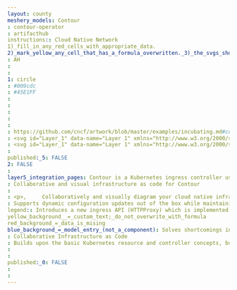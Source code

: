 ```yaml
---
layout: county 
meshery_models: Contour
: contour-operator
: artifacthub
instructions:: Cloud Native Network
1)_fill_in_any_red_cells_with_appropriate_data.
2)_mark_yellow_any_cell_that_has_a_formula_overwritten._3)_the_svgs_shouldn't_have_xml_header_they_are_added_programmatically_through_workflows: Service Proxy
: AH
: 
: 
1: circle
: #009cdc
: #45E1FF
: 
: 
: 
: 
: 
: https://github.com/cncf/artwork/blob/master/examples/incubating.md#contour-logos
: <svg id="Layer_1" data-name="Layer 1" xmlns="http://www.w3.org/2000/svg" viewBox="0 0 360 360"><defs><style>.cls-1{fill:#009cdc;}</style></defs><path class="cls-1" d="M233.49354,13.60742A172.54166,172.54166,0,0,0,189.601,5.43814c-18.10959,99.876-68.01935,169.76342-111.29634,213.538A430.60388,430.60388,0,0,1,27.997,262.48437a174.15983,174.15983,0,0,0,13.98066,21.40775c27.222-17.23246,52.17582-36.80658,71.6803-55.38577C160.28936,184.08758,214.07746,113.49855,233.49354,13.60742Z"/><path class="cls-1" d="M291.88937,123.9467A372.54289,372.54289,0,0,0,315.29619,70.039,175.10772,175.10772,0,0,0,284.66577,40.3032c-23.84412,94.17987-79.44457,162.10613-127.97928,205.90359a497.63662,497.63662,0,0,1-89.62482,64.25429,174.77373,174.77373,0,0,0,14.7187,11.37237A517.17949,517.17949,0,0,0,188.27865,251.136C232.1921,213.40267,267.05212,170.60971,291.88937,123.9467Z"/><path class="cls-1" d="M277.15082,34.89881A173.24206,173.24206,0,0,0,238.8559,15.42572C219.0561,116.321,164.68042,187.64625,117.52328,232.5651a464.13827,464.13827,0,0,1-71.81777,56.06806,175.035,175.035,0,0,0,14.62435,15.72825,485.22117,485.22117,0,0,0,90.61326-64.51895C199.06542,196.41682,254.26826,128.79887,277.15082,34.89881Z"/><path class="cls-1" d="M336.13405,133.20021c2.51737-4.48613,4.89276-9.00617,7.203-13.54137A173.25517,173.25517,0,0,0,323.64154,81.2481,386.0473,386.0473,0,0,1,302.07666,129.369c-25.51378,47.93487-61.2713,91.84832-106.27711,130.52083A533.48966,533.48966,0,0,1,93.172,329.03161q7.06151,4.1016,14.52458,7.544a550.07205,550.07205,0,0,0,117.96-74.17927C272.4271,223.96358,309.5963,180.49554,336.13405,133.20021Z"/><path class="cls-1" d="M186.93788,5.34036c-2.27707-.08912-4.55541-.17391-6.85395-.17391-95.7447,0-173.63959,77.89706-173.63959,173.6396a172.53394,172.53394,0,0,0,20.28834,81.33323,427.96473,427.96473,0,0,0,49.69651-43.01792C119.36973,173.68688,168.88439,104.37529,186.93788,5.34036Z"/><path class="cls-1" d="M348.78657,140.29987c-27.42246,48.87333-65.74985,93.72453-113.9178,133.30646A571.32566,571.32566,0,0,1,126.119,343.81652a172.88007,172.88007,0,0,0,53.96489,8.62913c95.74435,0,173.6396-77.89688,173.6396-173.6396A173.37518,173.37518,0,0,0,349.191,139.542C349.05086,139.79329,348.92747,140.04875,348.78657,140.29987Z"/></svg>
: <svg id="Layer_1" data-name="Layer 1" xmlns="http://www.w3.org/2000/svg" viewBox="0 0 360 360"><defs><style>.cls-1{fill:#fff;}</style></defs><path class="cls-1" d="M233.49354,13.60742A172.54166,172.54166,0,0,0,189.601,5.43814c-18.10959,99.876-68.01935,169.76342-111.29634,213.538A430.60388,430.60388,0,0,1,27.997,262.48437a174.15983,174.15983,0,0,0,13.98066,21.40775c27.222-17.23246,52.17582-36.80658,71.6803-55.38577C160.28936,184.08758,214.07746,113.49855,233.49354,13.60742Z"/><path class="cls-1" d="M291.88937,123.9467A372.54289,372.54289,0,0,0,315.29619,70.039,175.10772,175.10772,0,0,0,284.66577,40.3032c-23.84412,94.17987-79.44457,162.10613-127.97928,205.90359a497.63662,497.63662,0,0,1-89.62482,64.25429,174.77373,174.77373,0,0,0,14.7187,11.37237A517.17949,517.17949,0,0,0,188.27865,251.136C232.1921,213.40267,267.05212,170.60971,291.88937,123.9467Z"/><path class="cls-1" d="M277.15082,34.89881A173.24206,173.24206,0,0,0,238.8559,15.42572C219.0561,116.321,164.68042,187.64625,117.52328,232.5651a464.13827,464.13827,0,0,1-71.81777,56.06806,175.035,175.035,0,0,0,14.62435,15.72825,485.22117,485.22117,0,0,0,90.61326-64.51895C199.06542,196.41682,254.26826,128.79887,277.15082,34.89881Z"/><path class="cls-1" d="M336.13405,133.20021c2.51737-4.48613,4.89276-9.00617,7.203-13.54137A173.25517,173.25517,0,0,0,323.64154,81.2481,386.0473,386.0473,0,0,1,302.07666,129.369c-25.51378,47.93487-61.2713,91.84832-106.27711,130.52083A533.48966,533.48966,0,0,1,93.172,329.03161q7.06151,4.1016,14.52458,7.544a550.07205,550.07205,0,0,0,117.96-74.17927C272.4271,223.96358,309.5963,180.49554,336.13405,133.20021Z"/><path class="cls-1" d="M186.93788,5.34036c-2.27707-.08912-4.55541-.17391-6.85395-.17391-95.7447,0-173.63959,77.89706-173.63959,173.6396a172.53394,172.53394,0,0,0,20.28834,81.33323,427.96473,427.96473,0,0,0,49.69651-43.01792C119.36973,173.68688,168.88439,104.37529,186.93788,5.34036Z"/><path class="cls-1" d="M348.78657,140.29987c-27.42246,48.87333-65.74985,93.72453-113.9178,133.30646A571.32566,571.32566,0,0,1,126.119,343.81652a172.88007,172.88007,0,0,0,53.96489,8.62913c95.74435,0,173.6396-77.89688,173.6396-173.6396A173.37518,173.37518,0,0,0,349.191,139.542C349.05086,139.79329,348.92747,140.04875,348.78657,140.29987Z"/></svg>
: 
published:_5: FALSE
2: FALSE
: 
layer5_integration_pages: Contour is a Kubernetes ingress controller using Envoy proxy.
: Collaborative and visual infrastructure as code for Contour
: 
: <p>,     Collaboratively and visually diagram your cloud native infrastructure with GitOps-style pipeline integration. Design, test, and manage configuration your Kubernetes-based, containerized applications as a visual topology., </p>, <p>,     Looking for best practice cloud native design and deployment best practices? Choose from thousands of pre-built components in MeshMap. Choose from hundreds of ready-made design patterns by importing templates from Meshery Catalog or use our low code designer, MeshMap, to create and deploy your own cloud native infrastructure designs., </p>
: Supports dynamic configuration updates out of the box while maintaining a lightweight profile.
legend:: Introduces a new ingress API (HTTPProxy) which is implemented via a Custom Resource Definition (CRD).
yellow_background__=_custom_text;_do_not_overwrite_with_formula
red_background_=_data_is_mising
blue_background_=_model_entry_(not_a_component): Solves shortcomings in the original design.
: Collaborative Infrastructure as Code
: Builds upon the basic Kubernetes resource and controller concepts, but includes domain-specific knowledge to automate the entire lifecycle of Contour.
: 
: 
published:_0: FALSE
: 
: 
---
```

